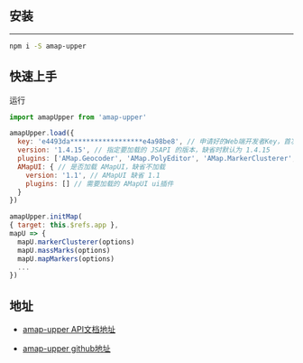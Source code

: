 ## 安装
----------------------

```sh
npm i -S amap-upper
```

## 快速上手

运行
```javascript
import amapUpper from 'amap-upper'

amapUpper.load({
  key: 'e4493da******************e4a98be8', // 申请好的Web端开发者Key，首次调用 load 时必填
  version: '1.4.15', // 指定要加载的 JSAPI 的版本，缺省时默认为 1.4.15
  plugins: ['AMap.Geocoder', 'AMap.PolyEditor', 'AMap.MarkerClusterer', 'AMap.MouseTool', 'AMap.Autocomplete', 'AMap.PlaceSearch'],
  AMapUI: { // 是否加载 AMapUI，缺省不加载
    version: '1.1', // AMapUI 缺省 1.1
    plugins: [] // 需要加载的 AMapUI ui插件
  }
})

amapUpper.initMap(
{ target: this.$refs.app },
mapU => {
  mapU.markerClusterer(options)
  mapU.massMarks(options)
  mapU.mapMarkers(options)
  ...
})
```

## 地址

- [amap-upper API文档地址]()

- [amap-upper github地址](https://github.com/amap-upper/amap-upper)



